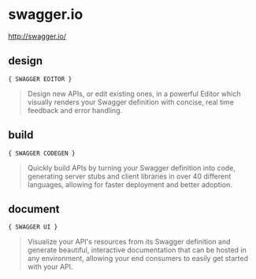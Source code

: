 # swagger.io

http://swagger.io/

## design

`{ SWAGGER EDITOR }`

> Design new APIs, or edit existing ones, in a powerful Editor which visually renders your Swagger definition with concise, real time feedback and error handling.

## build

`{ SWAGGER CODEGEN }`

> Quickly build APIs by turning your Swagger definition into code, generating server stubs and client libraries in over 40 different languages, allowing for faster deployment and better adoption. 

## document

`{ SWAGGER UI }`

> Visualize your API's resources from its Swagger definition and generate beautiful, interactive documentation that can be hosted in any environment, allowing your end consumers to easily get started with your API.
